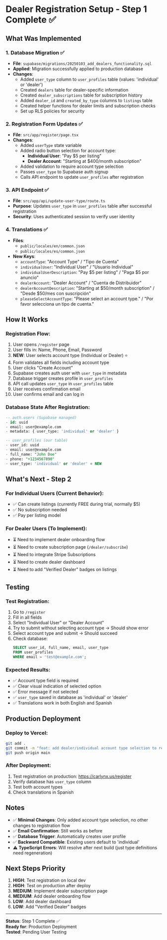 # Dealer Registration Setup - Step 1 Complete ✅

## What Was Implemented

### 1. Database Migration ✅
- **File**: `supabase/migrations/20250103_add_dealers_functionality.sql`
- **Applied**: Migration successfully applied to production database
- **Changes**:
  - Added `user_type` column to `user_profiles` table (values: 'individual' or 'dealer')
  - Created `dealers` table for dealer-specific information
  - Created `dealer_subscriptions` table for subscription history
  - Added `dealer_id` and `created_by_type` columns to `listings` table
  - Created helper functions for dealer limits and subscription checks
  - Set up RLS policies for security

### 2. Registration Form Updates ✅
- **File**: `src/app/register/page.tsx`
- **Changes**:
  - Added `userType` state variable
  - Added radio button selection for account type:
    - **Individual User**: "Pay $5 per listing"
    - **Dealer Account**: "Starting at $400/month subscription"
  - Added validation to require account type selection
  - Passes `user_type` to Supabase auth signup
  - Calls API endpoint to update `user_profiles` after registration

### 3. API Endpoint ✅
- **File**: `src/app/api/update-user-type/route.ts`
- **Purpose**: Updates `user_type` in `user_profiles` table after successful registration
- **Security**: Uses authenticated session to verify user identity

### 4. Translations ✅
- **Files**: 
  - `public/locales/en/common.json`
  - `public/locales/es/common.json`
- **New Keys**:
  - `accountType`: "Account Type" / "Tipo de Cuenta"
  - `individualUser`: "Individual User" / "Usuario Individual"
  - `individualUserDescription`: "Pay $5 per listing" / "Paga $5 por anuncio"
  - `dealerAccount`: "Dealer Account" / "Cuenta de Distribuidor"
  - `dealerAccountDescription`: "Starting at $50/month subscription" / "Desde $50/mes con suscripción"
  - `pleaseSelectAccountType`: "Please select an account type." / "Por favor selecciona un tipo de cuenta."

## How It Works

### Registration Flow:
1. User opens `/register` page
2. User fills in: Name, Phone, Email, Password
3. **NEW**: User selects account type (Individual or Dealer) ⭐
4. Form validates all fields including account type
5. User clicks "Create Account"
6. Supabase creates auth user with `user_type` in metadata
7. Database trigger creates profile in `user_profiles`
8. API call updates `user_type` in `user_profiles` table
9. User receives confirmation email
10. User confirms email and can log in

### Database State After Registration:
```sql
-- auth.users (Supabase managed)
- id: uuid
- email: user@example.com
- metadata: { user_type: 'individual' or 'dealer' }

-- user_profiles (our table)
- user_id: uuid
- email: user@example.com
- full_name: "John Doe"
- phone: "+1234567890"
- user_type: 'individual' or 'dealer' ⭐ NEW
```

## What's Next - Step 2

### For Individual Users (Current Behavior):
- ✅ Can create listings (currently FREE during trial, normally $5)
- ✅ No subscription needed
- ✅ Pay per listing model

### For Dealer Users (To Implement):
- ⏳ Need to implement dealer onboarding flow
- ⏳ Need to create subscription page (`/dealer/subscribe`)
- ⏳ Need to integrate Stripe Subscriptions
- ⏳ Need to create dealer dashboard
- ⏳ Need to add "Verified Dealer" badges on listings

## Testing

### Test Registration:
1. Go to `/register`
2. Fill in all fields
3. Select "Individual User" or "Dealer Account"
4. Try to submit without selecting account type → Should show error
5. Select account type and submit → Should succeed
6. Check database:
   ```sql
   SELECT user_id, full_name, email, user_type 
   FROM user_profiles 
   WHERE email = 'test@example.com';
   ```

### Expected Results:
- ✅ Account type field is required
- ✅ Clear visual indication of selected option
- ✅ Error message if not selected
- ✅ `user_type` saved in database as 'individual' or 'dealer'
- ✅ Translations work in both English and Spanish

## Production Deployment

### Deploy to Vercel:
```bash
git add .
git commit -m "feat: add dealer/individual account type selection to registration"
git push origin main
```

### After Deployment:
1. Test registration on production: https://carlynx.us/register
2. Verify database has `user_type` column
3. Test both account types
4. Check translations in Spanish

## Notes

- ✅ **Minimal Changes**: Only added account type selection, no other changes to registration flow
- ✅ **Email Confirmation**: Still works as before
- ✅ **Database Trigger**: Automatically creates user profile
- ✅ **Backward Compatible**: Existing users default to 'individual'
- ⚠️ **TypeScript Errors**: Will resolve after next build (just type definitions need regeneration)

## Next Steps Priority

1. **HIGH**: Test registration on local dev
2. **HIGH**: Test on production after deploy
3. **MEDIUM**: Implement dealer subscription page
4. **MEDIUM**: Add dealer onboarding flow
5. **LOW**: Add dealer dashboard
6. **LOW**: Add "Verified Dealer" badges

---

**Status**: Step 1 Complete ✅  
**Ready for**: Production Deployment  
**Tested**: Pending User Testing
